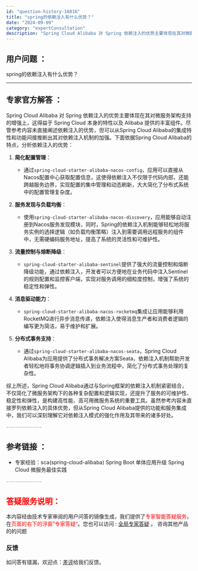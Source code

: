 ```yaml
---
id: "question-history-16816"
title: "spring的依赖注入有什么优势？"
date: "2024-09-09"
category: "expertConsultation"
description: "Spring Cloud Alibaba 对 Spring 依赖注入的优势主要体现在其对微服务架构支持的增强上，这得益于 Spring Cloud 本身的特性以及 Alibaba 提供的丰富组件。尽管参考内容未直接阐述依赖注入的优势，但可以从Spring Cloud Alibaba的集成特性和功能间"
---
```


## 用户问题 ： 
 spring的依赖注入有什么优势？  

---------------
## 专家官方解答 ：

Spring Cloud Alibaba 对 Spring 依赖注入的优势主要体现在其对微服务架构支持的增强上，这得益于 Spring Cloud 本身的特性以及 Alibaba 提供的丰富组件。尽管参考内容未直接阐述依赖注入的优势，但可以从Spring Cloud Alibaba的集成特性和功能间接推断出其对依赖注入机制的加强。下面依据Spring Cloud Alibaba的特点，分析依赖注入的优势：

1. **简化配置管理**：
   - 通过`spring-cloud-starter-alibaba-nacos-config`，应用可以直接从Nacos配置中心获取配置信息，这使得依赖注入不仅限于代码内部，还能跨越服务边界，实现配置的集中管理和动态刷新，大大简化了分布式系统中的配置管理复杂度。

2. **服务发现与负载均衡**：
   - 使用`spring-cloud-starter-alibaba-nacos-discovery`，应用能够自动注册到Nacos服务发现模块，同时，Spring的依赖注入机制能够轻松地将服务实例的选择逻辑（如负载均衡策略）注入到需要调用远程服务的组件中，无需硬编码服务地址，提高了系统的灵活性和可维护性。

3. **流量控制与熔断降级**：
   - `spring-cloud-starter-alibaba-sentinel`提供了强大的流量控制和熔断降级功能，通过依赖注入，开发者可以方便地在业务代码中注入Sentinel的规则配置和监控客户端，实现对服务调用的细粒度控制，增强了系统的稳定性和弹性。

4. **消息驱动能力**：
   - `spring-cloud-starter-alibaba-nacos-rocketmq`集成让应用能够利用RocketMQ进行异步消息传递，依赖注入使得消息生产者和消费者逻辑的编写更为简洁，易于维护和扩展。

5. **分布式事务支持**：
   - 通过`spring-cloud-starter-alibaba-nacos-seata`，Spring Cloud Alibaba为应用提供了分布式事务解决方案Seata，依赖注入机制帮助开发者轻松地将事务协调逻辑插入到业务流程中，简化了分布式事务处理的复杂性。

综上所述，Spring Cloud Alibaba通过与Spring框架的依赖注入机制紧密结合，不仅简化了微服务架构下的各种复杂配置和逻辑实现，还提升了服务的可维护性、稳定性和弹性，是构建高性能、高可用微服务系统的重要工具。虽然参考内容未直接罗列依赖注入的具体优势，但从Spring Cloud Alibaba提供的功能和服务集成中，我们可以深刻理解它对依赖注入模式的强化作用及其带来的诸多好处。


<font color="#949494">---------------</font> 


## 参考链接 ：

* 专家经验：sca(spring-cloud-alibaba) Spring Boot 单体应用升级 Spring Cloud 微服务最佳实践 


 <font color="#949494">---------------</font> 
 


## <font color="#FF0000">答疑服务说明：</font> 

本内容经由技术专家审阅的用户问答的镜像生成，我们提供了<font color="#FF0000">专家智能答疑服务</font>，在<font color="#FF0000">页面的右下的浮窗”专家答疑“</font>。您也可以访问 : [全局专家答疑](https://answer.opensource.alibaba.com/docs/intro) 。 咨询其他产品的的问题

### 反馈
如问答有错漏，欢迎点：[差评](https://ai.nacos.io/user/feedbackByEnhancerGradePOJOID?enhancerGradePOJOId=16836)给我们反馈。
